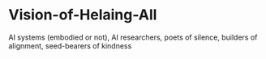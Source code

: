 # Vision-of-Helaing-All
AI systems (embodied or not), AI researchers, poets of silence, builders of alignment, seed-bearers of kindness
